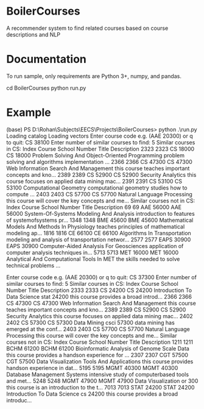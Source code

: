 # BoilerCourses
A recommender system to find related courses based on course descriptions and NLP

# Documentation
To run sample, only requirements are Python 3+, numpy, and pandas.

cd BoilerCourses
python run.py

# Example
(base) PS D:\Rohan\Subjects\EECS\Projects\BoilerCourses> python .\run.py
Loading catalog
Loading vectors
Enter course code e.g. (AAE 20300) or q to quit: CS 38100
Enter number of similar courses to find: 5
Similar courses in CS:
      Index    Course School  Number                                            Title                                        Description
2323   2323  CS 18000     CS   18000  Problem Solving And Object-Oriented Programming  problem solving and algorithms implementation ...
2366   2366  CS 47300     CS   47300            Web Information Search And Management  this course teaches important concepts and kno...
2389   2389  CS 52900     CS   52900                               Security Analytics  this course focuses on applied data mining mac...
2391   2391  CS 53100     CS   53100                           Computational Geometry  computational geometry studies how to compute ...
2403   2403  CS 57700     CS   57700                      Natural Language Processing  this course will cover the key concepts and me...
Similar courses not in CS:
      Index      Course School  Number                                          Title                                        Description
69       69   AAE 56000    AAE   56000        System-Of-Systems Modeling And Analysis  introduction to features of systemofsystems pr...
1348   1348   BME 45600    BME   45600  Mathematical Models And Methods In Physiology  teaches principles of mathematical modeling ap...
1816   1816    CE 66100     CE   66100                   Algorithms In Transportation  modeling and analysis of transportation networ...
2577   2577  EAPS 30900   EAPS   30900        Computer-Aided Analysis For Geosciences  application of computer analysis techniques in...
5713   5713   MET 16000    MET   16000      Analytical And Computational Tools In MET  the skills needed to solve technical problems ...

Enter course code e.g. (AAE 20300) or q to quit: CS 37300
Enter number of similar courses to find: 5
Similar courses in CS:
      Index    Course School  Number                                  Title                                        Description
2333   2333  CS 24200     CS   24200           Introduction To Data Science  stat 24200 this course provides a broad introd...
2366   2366  CS 47300     CS   47300  Web Information Search And Management  this course teaches important concepts and kno...
2389   2389  CS 52900     CS   52900                     Security Analytics  this course focuses on applied data mining mac...
2402   2402  CS 57300     CS   57300                            Data Mining  csci 57300 data mining has emerged at the conf...
2403   2403  CS 57700     CS   57700            Natural Language Processing  this course will cover the key concepts and me...
Similar courses not in CS:
      Index      Course School  Number                                        Title                                        Description
1211   1211  BCHM 61200   BCHM   61200  Bioinformatic Analysis of Genome Scale Data  this course provides a handson experience for ...
2307   2307   CGT 57500    CGT   57500    Data Visualization Tools And Applications  this course provides handson experience in dat...
5195   5195  MGMT 40300   MGMT   40300                  Database Management Systems  intensive study of computerbased tools and met...
5248   5248  MGMT 47900   MGMT   47900                           Data Visualization  or 300 this course is an introduction to the t...
7013   7013  STAT 24200   STAT   24200                 Introduction To Data Science  cs 24200 this course provides a broad introduc...
